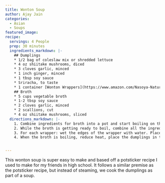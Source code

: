 ```yaml
---
title: Wonton Soup
author: Ajay Jain
categories:
  - Asian
  - Soups
featured_image:
recipe:
  servings: 4 People
  prep: 30 minutes
  ingredients_markdown: |-
    ## Dumplings
    * 1/2 bag of coleslaw mix or shredded lettuce
    * 4 oz shiitake mushrooms, diced
    * 3 cloves garlic, minced
    * 1 inch ginger, minced
    * 1 tbsp soy sauce
    * Sriracha, to taste
    * 1 container [Wonton Wrappers](https://www.amazon.com/Nasoya-Natural-Wraps-Ounce-case/dp/B00KOB24DQ)
    ## Broth
    * 5 cups vegetable broth
    * 1-2 tbsp soy sauce
    * 2 cloves garlic, minced
    * 2 scallions, cut
    * 4 oz shiitake mushrooms, sliced
  directions_markdown: |-
    1. Combine ingredients for broth into a pot and start boiling on the stove on high heat.
    2. While the broth is getting ready to boil, combine all the ingredients for the dumplings (except for the wrappers) into a bowl and mix well.
    3. For each wrapper: wet the edges of the wrapper with water. Place 1 teaspoon of filling in the center. Fold the bottom left corner over to the top right corner to make a right angled triangle. Press down on edges so the dumpling will stick. Repeat for other wrappers.
    4. When the broth is boiling, reduce heat, place the dumplings in the broth, and simmer for 7 minutes. Serve.


---
```

This wonton soup is super easy to make and based off a potsticker recipe I used to make for my friends in high school. It follows a similar premise as the potsticker recipe, but instead of steaming, we cook the dumplings as part of a soup.
